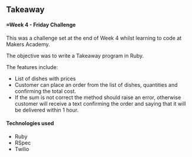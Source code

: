 Takeaway
---------

#### ≈Week 4 - Friday Challenge

This was a challenge set at the end of Week 4 whilst learning to code at Makers Academy.

The objective was to write a Takeaway program in Ruby.

The features include: 
+ List of dishes with prices
+ Customer can place an order from the list of dishes, quantities and confirming the total cost.
+ If the sum is not correct the method should raise an error, otherwise customer will receive a text confirming the order and saying that it will be delivered within 1 hour.

#### Technologies used
+ Ruby
+ RSpec
+ Twilio
